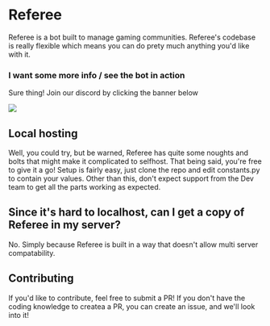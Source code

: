 # Referee

Referee is a bot built to manage gaming communities. Referee's codebase is really flexible which means you can do prety much anything you'd like with it.

### I want some more info / see the bot in action
Sure thing! Join our discord by clicking the banner below

[![](https://discordapp.com/api/guilds/189186101905326081/embed.png?style=banner2)](https://discord.gg/HkW8WAu)

## Local hosting
Well, you could try, but be warned, Referee has quite some noughts and bolts that might make it complicated to selfhost. That being said, you're free to give it a go! Setup is fairly easy, just clone the repo and edit constants.py to contain your values. Other than this, don't expect support from the Dev team to get all the parts working as expected.

## Since it's hard to localhost, can I get a copy of Referee in my server?
No. Simply because Referee is built in a way that doesn't allow multi server compatability.

## Contributing
If you'd like to contribute, feel free to submit a PR!
If you don't have the coding knowledge to createa a PR, you can create an issue, and we'll look into it!
